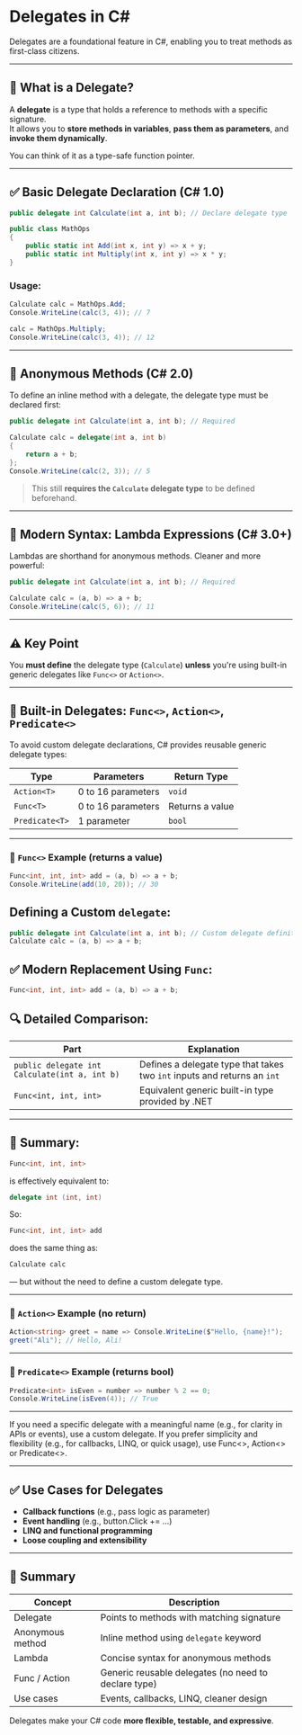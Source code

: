 # Delegates in C#

Delegates are a foundational feature in C#, enabling you to treat methods as first-class citizens.

---

## 🔹 What is a Delegate?

A **delegate** is a type that holds a reference to methods with a specific signature.  
It allows you to **store methods in variables**, **pass them as parameters**, and **invoke them dynamically**.

You can think of it as a type-safe function pointer.

---

## ✅ Basic Delegate Declaration (C# 1.0)

```csharp
public delegate int Calculate(int a, int b); // Declare delegate type

public class MathOps
{
    public static int Add(int x, int y) => x + y;
    public static int Multiply(int x, int y) => x * y;
}
```

### Usage:

```csharp
Calculate calc = MathOps.Add;
Console.WriteLine(calc(3, 4)); // 7

calc = MathOps.Multiply;
Console.WriteLine(calc(3, 4)); // 12
```

---

## 🔄 Anonymous Methods (C# 2.0)

To define an inline method with a delegate, the delegate type must be declared first:

```csharp
public delegate int Calculate(int a, int b); // Required

Calculate calc = delegate(int a, int b)
{
    return a + b;
};
Console.WriteLine(calc(2, 3)); // 5
```

> This still **requires the `Calculate` delegate type** to be defined beforehand.

---

## 🧠 Modern Syntax: Lambda Expressions (C# 3.0+)

Lambdas are shorthand for anonymous methods. Cleaner and more powerful:

```csharp
public delegate int Calculate(int a, int b); // Required

Calculate calc = (a, b) => a + b;
Console.WriteLine(calc(5, 6)); // 11
```

---

## ⚠️ Key Point

You **must define** the delegate type (`Calculate`) **unless** you're using built-in generic delegates like `Func<>` or `Action<>`.

---

## 🔌 Built-in Delegates: `Func<>`, `Action<>`, `Predicate<>`

To avoid custom delegate declarations, C# provides reusable generic delegate types:

| Type             | Parameters         | Return Type |
|------------------|--------------------|-------------|
| `Action<T>`      | 0 to 16 parameters | `void`      |
| `Func<T>`        | 0 to 16 parameters | Returns a value |
| `Predicate<T>`   | 1 parameter        | `bool`      |

---

### 🔹 `Func<>` Example (returns a value)

```csharp
Func<int, int, int> add = (a, b) => a + b;
Console.WriteLine(add(10, 20)); // 30
```

## Defining a Custom `delegate`:

```csharp
public delegate int Calculate(int a, int b); // Custom delegate definition
Calculate calc = (a, b) => a + b;
```

## ✅ Modern Replacement Using `Func`:

```csharp
Func<int, int, int> add = (a, b) => a + b;
```

## 🔍 Detailed Comparison:

| Part                                     | Explanation                                                             |
|------------------------------------------|-------------------------------------------------------------------------|
| `public delegate int Calculate(int a, int b)` | Defines a delegate type that takes two `int` inputs and returns an `int` |
| `Func<int, int, int>`                   | Equivalent generic built-in type provided by .NET                        |

---

## 🧠 Summary:

```csharp
Func<int, int, int>
```

is effectively equivalent to:

```csharp
delegate int (int, int)
```

So:

```csharp
Func<int, int, int> add
```

does the same thing as:

```csharp
Calculate calc
```

— but without the need to define a custom delegate type.

---
### 🔹 `Action<>` Example (no return)

```csharp
Action<string> greet = name => Console.WriteLine($"Hello, {name}!");
greet("Ali"); // Hello, Ali!
```

---

### 🔹 `Predicate<>` Example (returns bool)

```csharp
Predicate<int> isEven = number => number % 2 == 0;
Console.WriteLine(isEven(4)); // True
```

---

If you need a specific delegate with a meaningful name (e.g., for clarity in APIs or events), use a custom delegate.
If you prefer simplicity and flexibility (e.g., for callbacks, LINQ, or quick usage), use Func<>, Action<> or Predicate<>.

---

## ✅ Use Cases for Delegates

- **Callback functions** (e.g., pass logic as parameter)
- **Event handling** (e.g., button.Click += ...)
- **LINQ and functional programming**
- **Loose coupling and extensibility**

---

## 🧠 Summary

| Concept           | Description                                |
|-------------------|--------------------------------------------|
| Delegate          | Points to methods with matching signature  |
| Anonymous method  | Inline method using `delegate` keyword     |
| Lambda            | Concise syntax for anonymous methods       |
| Func / Action     | Generic reusable delegates (no need to declare type) |
| Use cases         | Events, callbacks, LINQ, cleaner design    |

Delegates make your C# code **more flexible, testable, and expressive**.
